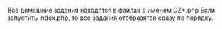 Все домашние задания находятся в файлах с именем DZ*.php
Если запустить index.php, то все задания отобразятся сразу по порядку.